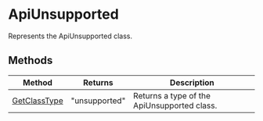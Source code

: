 # ApiUnsupported

Represents the ApiUnsupported class.


## Methods

| Method | Returns | Description |
| ------ | ------- | ----------- |
| [GetClassType](./Methods/GetClassType.md) | "unsupported" | Returns a type of the ApiUnsupported class. |
